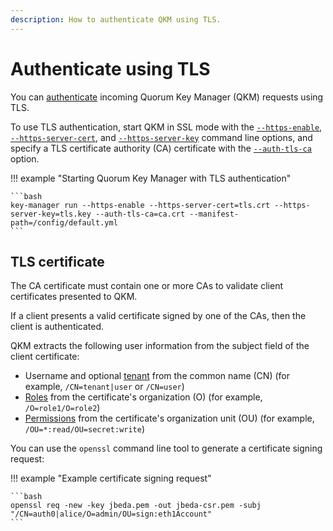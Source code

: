 ```yaml
---
description: How to authenticate QKM using TLS.
---
```


# Authenticate using TLS

You can [authenticate](../../Concepts/Authentication.md#authentication) incoming Quorum Key Manager (QKM) requests using TLS.

To use TLS authentication, start QKM in SSL mode with the [`--https-enable`](../../Reference/CLI-Syntax.md#https-enable),
[`--https-server-cert`](../../Reference/CLI-Syntax.md#https-server-cert), and [`--https-server-key`](../../Reference/CLI-Syntax.md#https-server-key)
command line options, and specify a TLS certificate authority (CA) certificate with the [`--auth-tls-ca`](../../Reference/CLI-Syntax.md#auth-tls-ca)
option.

!!! example "Starting Quorum Key Manager with TLS authentication"

    ```bash
    key-manager run --https-enable --https-server-cert=tls.crt --https-server-key=tls.key --auth-tls-ca=ca.crt --manifest-path=/config/default.yml
    ```

## TLS certificate

The CA certificate must contain one or more CAs to validate client certificates presented to QKM.

If a client presents a valid certificate signed by one of the CAs, then the client is authenticated.

QKM extracts the following user information from the subject field of the client certificate:

- Username and optional [tenant](../../Concepts/Authorization.md#tenant) from the common name (CN) (for example, `/CN=tenant|user` or `/CN=user`)
- [Roles](../../Concepts/Authorization.md#role) from the certificate's organization (O) (for example, `/O=role1/O=role2`)
- [Permissions](../../Concepts/Authorization.md#permission) from the certificate's organization unit (OU) (for example, `/OU=*:read/OU=secret:write`)

You can use the `openssl` command line tool to generate a certificate signing request:

!!! example "Example certificate signing request"

    ```bash
    openssl req -new -key jbeda.pem -out jbeda-csr.pem -subj "/CN=auth0|alice/O=admin/OU=sign:eth1Account"
    ```
